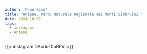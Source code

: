 ```yaml
---
author: 'Fran Simó'
title: "Aniene. Parco Naturale Regionale dei Monti Simbruini "
date: 2024-10-02
tags:
  - instagram
  - Aniene
---
```


{{< instagram DAodd20uBPm >}}

